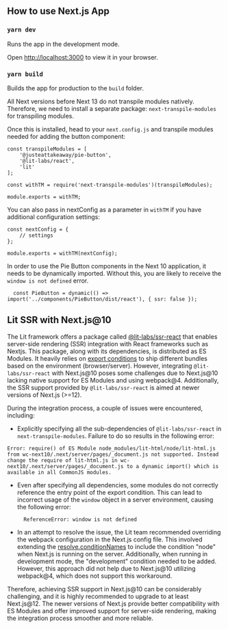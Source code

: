 ## How to use Next.js App

### `yarn dev`

Runs the app in the development mode.

Open [http://localhost:3000](http://localhost:3000) to view it in your browser.


### `yarn build`

Builds the app for production to the `build` folder.

All Next versions before Next 13 do not transpile modules natively. Therefore, we need to install a separate package: `next-transpile-modules` for transpiling modules.

Once this is installed, head to your `next.config.js` and transpile modules needed for adding the button component:

```
const transpileModules = [
    '@justeattakeaway/pie-button',
    '@lit-labs/react',
    'lit'
];

const withTM = require('next-transpile-modules')(transpileModules);

module.exports = withTM;
```

You can also pass in nextConfig as a parameter in `withTM` if you have additional configuration settings:

```
const nextConfig = {
    // settings
};

module.exports = withTM(nextConfig);
```

In order to use the Pie Button components in the Next 10 application, it needs to be dynamically imported. Without this, you are likely to receive the `window is not defined` error.
```
  const PieButton = dynamic(() => import('../components/PieButton/dist/react'), { ssr: false });
```


## Lit SSR with Next.js@10 

The Lit framework offers a package called [@lit-labs/ssr-react](https://github.com/lit/lit/tree/main/packages/labs/ssr-react) that enables server-side rendering (SSR) integration with React frameworks such as Nextjs. This package, along with its dependencies, is distributed as ES Modules. It heavily relies on [export conditions](https://github.com/lit/lit/blob/main/packages/labs/ssr-client/package.json#L19) to ship different bundles based on the environment (browser/server). However, integrating `@lit-labs/ssr-react` with Next.js@10 poses some challenges due to Next.js@10 lacking native support for ES Modules and using webpack@4. Additionally, the SSR support provided by `@lit-labs/ssr-react` is aimed at newer versions of Next.js (>=12).


During the integration process, a couple of issues were encountered, including:
 
 - Explicitly specifying all the sub-dependencies of `@lit-labs/ssr-react` in `next-transpile-modules`. Failure to do so results in the following error:

  ```
Error: require() of ES Module node_modules/lit-html/node/lit-html.js from wc-next10/.next/server/pages/_document.js not supported. Instead change the require of lit-html.js in wc-next10/.next/server/pages/_document.js to a dynamic import() which is available in all CommonJS modules.
  ```
  
- Even after specifying all dependencies, some modules do not correctly reference the entry point of the export condition. This can lead to incorrect usage of the `window` object in a server environment, causing the following error:

  ```
    ReferenceError: window is not defined

  ```
  
- In an attempt to resolve the issue, the Lit team recommended overriding the webpack configuration in the Next.js config file. This involved extending the [resolve.conditionNames](https://webpack.js.org/configuration/resolve/#resolveconditionnames) to include the condition "node" when Next.js is running on the server. Additionally, when running in development mode, the "development" condition needed to be added. However, this approach did not help due to Next.js@10 utilizing webpack@4, which does not support this workaround.

Therefore, achieving SSR support in Next.js@10 can be considerably challenging, and it is highly recommended to upgrade to at least Next.js@12. The newer versions of Next.js provide better compatibility with ES Modules and offer improved support for server-side rendering, making the integration process smoother and more reliable.
